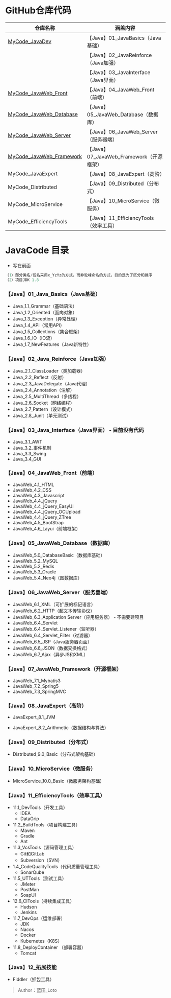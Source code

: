 # GitHub仓库代码

| 仓库名称                                                     | 涵盖内容                                 |
| ------------------------------------------------------------ | ---------------------------------------- |
| [MyCode_JavaDev](https://github.com/shorfng/MyCode_JavaDev)  | 【Java】01_JavaBasics（Java基础）        |
|                                                              | 【Java】02_JavaReinforce（Java加强）     |
|                                                              | 【Java】03_JavaInterface（Java界面）     |
| [MyCode_JavaWeb_Front](https://github.com/shorfng/MyCode_JavaWeb_Front) | 【Java】04_JavaWeb_Front（前端）         |
| [MyCode_JavaWeb_Database](https://github.com/shorfng/MyCode_JavaWeb_Database) | 【Java】05_JavaWeb_Database（数据库）    |
| [MyCode_JavaWeb_Server](https://github.com/shorfng/MyCode_JavaWeb_Server) | 【Java】06_JavaWeb_Server（服务器端）    |
| [MyCode_JavaWeb_Framework](https://github.com/shorfng/MyCode_JavaWeb_Framework) | 【Java】07_JavaWeb_Framework（开源框架） |
| MyCode_JavaExpert                                            | 【Java】08_JavaExpert（高阶）            |
| MyCode_Distributed                                           | 【Java】09_Distributed（分布式）         |
| MyCode_MicroService                                          | 【Java】10_MicroService（微服务）        |
| MyCode_EfficiencyTools                                       | 【Java】11_EfficiencyTools（效率工具）   |



# JavaCode 目录
- 写在前面

```java
（1）部分类名/包名采用x_YzYz的方式，而非驼峰命名的方式，目的是为了区分和排序
（2）项目JDK 1.8
```



### 【Java】01_Java_Basics（Java基础）
- Java_1.1_Grammar（基础语法）
- Java_1.2_Oriented（面向对象）
- Java_1.3_Exception（异常处理）
- Java_1.4_API（常用API）
- Java_1.5_Collections（集合框架）
- Java_1.6_IO（IO流）
- Java_1.7_NewFeatures（Java新特性）



### 【Java】02_Java_Reinforce（Java加强）
- Java_2.1_ClassLoader（类加载器）
- Java_2.2_Reflect（反射）
- Java_2.3_JavaDelegate（Java代理）
- Java_2.4_Annotation（注解）
- Java_2.5_MultiThread（多线程）
- Java_2.6_Socket（网络编程）
- Java_2.7_Pattern（设计模式）
- Java_2.8_Junit（单元测试）



### 【Java】03_Java_Interface（Java界面） - 目前没有代码
- Java_3.1_AWT
- Java_3.2_事件机制
- Java_3.3_Swing
- Java_3.4_GUI



### 【Java】04_JavaWeb_Front（前端）
- JavaWeb_4.1_HTML
- JavaWeb_4.2_CSS
- JavaWeb_4.3_Javascript
- JavaWeb_4.4_jQuery
- JavaWeb_4.4_jQuery_EasyUI
- JavaWeb_4.4_jQuery_OCUpload
- JavaWeb_4.4_jQuery_ZTree
- JavaWeb_4.5_BootStrap
- JavaWeb_4.6_Layui（前端框架）



### 【Java】05_JavaWeb_Database（数据库）
- JavaWeb_5.0_DatabaseBasic（数据库基础）
- JavaWeb_5.2_MySQL
- JavaWeb_5.2_Redis
- JavaWeb_5.3_Oracle
- JavaWeb_5.4_Neo4j（图数据库）



### 【Java】06_JavaWeb_Server（服务器端）
- JavaWeb_6.1_XML（可扩展的标记语言）
- JavaWeb_6.2_HTTP（超文本传输协议）
- JavaWeb_6.3_Application Server（应用服务器） - 不需要建项目
- JavaWeb_6.4_Servlet
- JavaWeb_6.4_Servlet_Listener（监听器）
- JavaWeb_6.4_Servlet_Filter（过滤器）
- JavaWeb_6.5_JSP（Java服务器页面）
- JavaWeb_6.6_JSON（数据交换格式）
- JavaWeb_6.7_Ajax（异步JS和XML）



### 【Java】07_JavaWeb_Framework（开源框架）
- JavaWeb_7.1_Mybatis3
- JavaWeb_7.2_Spring5
- JavaWeb_7.3_SpringMVC



### 【Java】08_JavaExpert（高阶）

- JavaExpert_8.1_JVM

- JavaExpert_8.2_Arithmetic（数据结构与算法）

  

### 【Java】09_Distributed（分布式）

- Distributed_9.0_Basic（分布式架构基础）



### 【Java】10_MicroService（微服务）

- MicroService_10.0_Basic（微服务架构基础）



### 【Java】11_EfficiencyTools（效率工具）

- 11.1_DevTools（开发工具）
  - IDEA
  - DataGrip
- 11.2_BuildTools（项目构建工具）
  - Maven
  - Gradle
  - Ant
- 11.3_VcsTools（源码管理工具）
  - Git和GitLab
  - Subversion（SVN）
- 1.4_CodeQualityTools（代码质量管理工具）
  - SonarQube
- 11.5_UTTools（测试工具）
  - JMeter
  - PostMan
  - SoapUI
- 12.6_CITools（持续集成工具）
  - Hudson
  - Jenkins
- 11.7_DevOps（运维部署）
  - JDK
  - Nacos
  - Docker
  - Kubernetes（K8S）
- 11.8_DeployContainer （部署容器）
  - Tomcat



### 【Java】12_拓展技能

- Fiddler（抓包工具）



> Author：蓝田_Loto